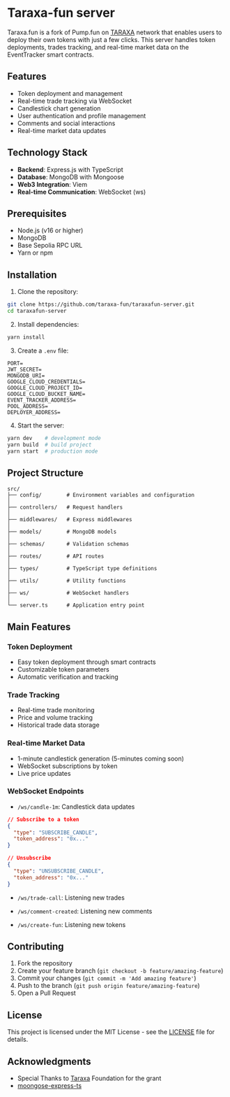 # Taraxa-fun server

Taraxa.fun is a fork of Pump.fun on [TARAXA](https://taraxa.io) network that enables users to deploy their own tokens with just a few clicks. This server handles token deployments, trades tracking, and real-time market data on the EventTracker smart contracts.

## Features

* Token deployment and management
* Real-time trade tracking via WebSocket
* Candlestick chart generation
* User authentication and profile management
* Comments and social interactions
* Real-time market data updates

## Technology Stack

* **Backend**: Express.js with TypeScript
* **Database**: MongoDB with Mongoose
* **Web3 Integration**: Viem
* **Real-time Communication**: WebSocket (ws)

## Prerequisites

* Node.js (v16 or higher)
* MongoDB
* Base Sepolia RPC URL
* Yarn or npm

## Installation

1. Clone the repository:
```bash
git clone https://github.com/taraxa-fun/taraxafun-server.git
cd taraxafun-server
```

2. Install dependencies:
```bash
yarn install
```

3. Create a `.env` file:
```env
PORT=
JWT_SECRET=
MONGODB_URI=
GOOGLE_CLOUD_CREDENTIALS=
GOOGLE_CLOUD_PROJECT_ID=
GOOGLE_CLOUD_BUCKET_NAME=
EVENT_TRACKER_ADDRESS=
POOL_ADDRESS=
DEPLOYER_ADDRESS=
```

4. Start the server:
```bash
yarn dev    # development mode
yarn build  # build project
yarn start  # production mode
```

## Project Structure
```
src/
├── config/        # Environment variables and configuration
│
├── controllers/   # Request handlers
│
├── middlewares/   # Express middlewares
│
├── models/        # MongoDB models
│
├── schemas/       # Validation schemas
│
├── routes/        # API routes
│
├── types/         # TypeScript type definitions
│
├── utils/         # Utility functions
│
├── ws/            # WebSocket handlers
│
└── server.ts      # Application entry point
```

## Main Features

### Token Deployment
* Easy token deployment through smart contracts
* Customizable token parameters
* Automatic verification and tracking

### Trade Tracking
* Real-time trade monitoring
* Price and volume tracking
* Historical trade data storage

### Real-time Market Data
* 1-minute candlestick generation (5-minutes coming soon)
* WebSocket subscriptions by token
* Live price updates

### WebSocket Endpoints

* `/ws/candle-1m`: Candlestick data updates
```json
// Subscribe to a token
{
  "type": "SUBSCRIBE_CANDLE",
  "token_address": "0x..."
}

// Unsubscribe
{
  "type": "UNSUBSCRIBE_CANDLE",
  "token_address": "0x..."
}
```

* `/ws/trade-call`: Listening new trades

* `/ws/comment-created`: Listening new comments

* `/ws/create-fun`: Listening new tokens

## Contributing

1. Fork the repository
2. Create your feature branch (`git checkout -b feature/amazing-feature`)
3. Commit your changes (`git commit -m 'Add amazing feature'`)
4. Push to the branch (`git push origin feature/amazing-feature`)
5. Open a Pull Request

## License

This project is licensed under the MIT License - see the [LICENSE](LICENSE) file for details.

## Acknowledgments

* Special Thanks to [Taraxa](https://taraxa.io) Foundation for the grant
* [moongose-express-ts](https://github.com/sunnysidelabs/mongoose-express-ts)
